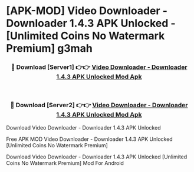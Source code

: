 # [APK-MOD] Video Downloader - Downloader 1.4.3 APK Unlocked - [Unlimited Coins No Watermark Premium] g3mah



<div align="center">
<h3>🔴 Download [Server1] 👉👉 <a href="https://momento.my/?title=Video_Downloader_-_Downloader_1.4.3_APK_Unlocked">Video Downloader - Downloader 1.4.3 APK Unlocked Mod Apk</a></h3><br>

<h3>🔴 Download [Server2] 👉👉 <a href="https://momento.my/?title=Video_Downloader_-_Downloader_1.4.3_APK_Unlocked">Video Downloader - Downloader 1.4.3 APK Unlocked Mod Apk</a></h3>
</div>



Download Video Downloader - Downloader 1.4.3 APK Unlocked 

Free APK MOD Video Downloader - Downloader 1.4.3 APK Unlocked [Unlimited Coins No Watermark Premium]

Download Video Downloader - Downloader 1.4.3 APK Unlocked [Unlimited Coins No Watermark Premium] Mod For Android
